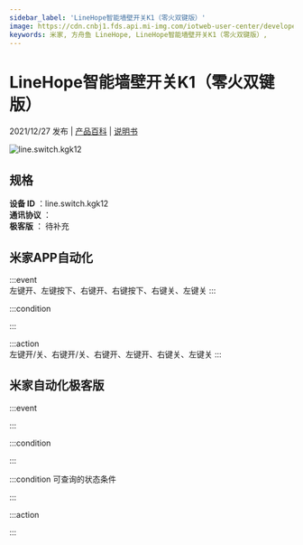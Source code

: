 ```yaml
---
sidebar_label: 'LineHope智能墙壁开关K1（零火双键版）'
image: https://cdn.cnbj1.fds.api.mi-img.com/iotweb-user-center/developer_1679067620742mVdhs9Yv.png?GalaxyAccessKeyId=AKVGLQWBOVIRQ3XLEW&Expires=9223372036854775807&Signature=L50SjftnVk0HYHWWAvxa+lYujkQ=
keywords: 米家, 方舟鱼 LineHope, LineHope智能墙壁开关K1（零火双键版）, 
---
```

# LineHope智能墙壁开关K1（零火双键版）

2021/12/27 发布 | [产品百科](https://home.mi.com/webapp/content/baike/product/index.html?model=line.switch.kgk12/) | [说明书](https://home.mi.com/views/introduction.html?model=line.switch.kgk12&region=cn)

![line.switch.kgk12](https://cdn.cnbj1.fds.api.mi-img.com/iotweb-user-center/developer_1679067620742mVdhs9Yv.png?GalaxyAccessKeyId=AKVGLQWBOVIRQ3XLEW&Expires=9223372036854775807&Signature=L50SjftnVk0HYHWWAvxa+lYujkQ=)

## 规格  
> 
**设备 ID** ：line.switch.kgk12  
**通讯协议** ：  
**极客版**  ： 待补充 


## 米家APP自动化  

:::event  
左键开、左键按下、右键开、右键按下、右键关、左键关
:::

:::condition  

:::

:::action   
左键开/关、右键开/关、右键开、左键开、右键关、左键关
:::

## 米家自动化极客版  

:::event  

:::

:::condition  

:::

:::condition 可查询的状态条件  

:::

:::action  

:::

        
